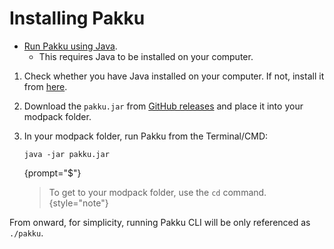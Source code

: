 # Installing Pakku

[//]: # (To run Pakku, you have two options:)

- [Run Pakku using Java](#running_pakku_using_java).
    - This requires Java to be installed on your computer.

[//]: # (2. [Run Pakku as native executable]&#40;#running_pakku_as_native_executable&#41;.)

[//]: # (    - Depending on your operating system, you will need to use a different version of native Pakku.)

<procedure title="Running Pakku using Java" id="running_pakku_using_java">

1. Check whether you have Java installed on your computer.
   If not, install it from [here](https://www.java.com/en/download/).

2. Download the `pakku.jar` from [GitHub releases]
   and place it into your modpack folder.

3. In your modpack folder, run Pakku from the Terminal/CMD:
   ```
   java -jar pakku.jar
   ```
   {prompt="$"}

   > To get to your modpack folder, use the `cd` command.
   {style="note"}

</procedure>

[//]: # (<procedure title="Running Pakku as native executable" id="running_pakku_as_native_executable">)

[//]: # ()
[//]: # (1. Download the [respective native executable]&#40;#exe&#41; from [GitHub releases])

[//]: # (   and place it into your modpack folder.)

[//]: # ()
[//]: # (   | Operating System | Native Executable |)

[//]: # (   |------------------|-------------------|)

[//]: # (   | Linux            | `pakku`           |)

[//]: # (   | macOS            | `pakku-macos`     |)

[//]: # (   | Windows          | `pakku.exe`       |)

[//]: # (   {id="exe"})

[//]: # ()
[//]: # (   > For macOS, only versions 11 and higher are supported!)

[//]: # (   {style="warning"})

[//]: # ()
[//]: # (2. In your modpack folder, run Pakku from the Terminal/CMD:)

[//]: # (   <tabs>)

[//]: # (   <tab title="Linux">)

[//]: # ()
[//]: # (   ```)

[//]: # (   ./pakku)

[//]: # (   ```)

[//]: # (   {prompt="$"})

[//]: # ()
[//]: # (   </tab>)

[//]: # (   <tab title="macOS">)

[//]: # ()
[//]: # (   ```)

[//]: # (   ./pakku-macos)

[//]: # (   ```)

[//]: # (   {prompt="$"})

[//]: # ()
[//]: # (   </tab>)

[//]: # (   <tab title="Windows">)

[//]: # ()
[//]: # (   ```)

[//]: # (   .\pakku.exe)

[//]: # (   ```)

[//]: # (   {prompt="$"})

[//]: # ()
[//]: # (   </tab>)

[//]: # (   </tabs>)

[//]: # ()
[//]: # (</procedure>)

<note style="info">
   <p>From onward, for simplicity, running Pakku CLI will be only referenced
   as <code>./pakku</code>.</p>
</note>
   
[GitHub releases]: https://github.com/juraj-hrivnak/Pakku/releases/latest